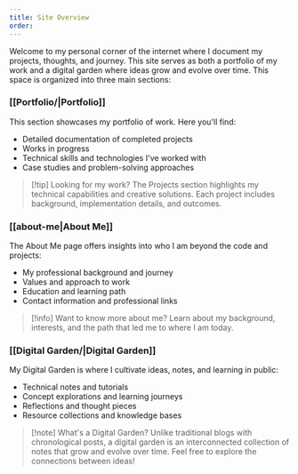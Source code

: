 ```yaml
---
title: Site Overview
order:
---
```

Welcome to my personal corner of the internet where I document my projects, thoughts, and journey. This site serves as both a portfolio of my work and a digital garden where ideas grow and evolve over time. This space is organized into three main sections:

### [[Portfolio/|Portfolio]]

This section showcases my portfolio of work. Here you'll find:

- Detailed documentation of completed projects
- Works in progress
- Technical skills and technologies I've worked with
- Case studies and problem-solving approaches

> [!tip] Looking for my work? The Projects section highlights my technical capabilities and creative solutions. Each project includes background, implementation details, and outcomes.

### [[about-me|About Me]]

The About Me page offers insights into who I am beyond the code and projects:

- My professional background and journey
- Values and approach to work
- Education and learning path
- Contact information and professional links

> [!info] Want to know more about me? Learn about my background, interests, and the path that led me to where I am today.

### [[Digital Garden/|Digital Garden]]

My Digital Garden is where I cultivate ideas, notes, and learning in public:

- Technical notes and tutorials
- Concept explorations and learning journeys
- Reflections and thought pieces
- Resource collections and knowledge bases

> [!note] What's a Digital Garden? Unlike traditional blogs with chronological posts, a digital garden is an interconnected collection of notes that grow and evolve over time. Feel free to explore the connections between ideas!
